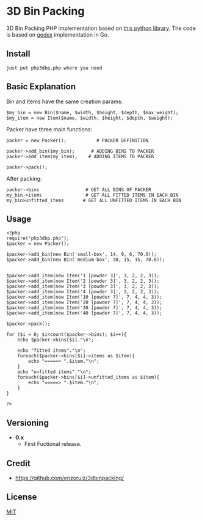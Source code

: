 3D Bin Packing
====

3D Bin Packing PHP implementation based on [this python library](https://github.com/enzoruiz/3dbinpacking/). The code is based on [gedex](https://github.com/gedex/bp3d) implementation in Go.



## Install

```
just put php3dbp.php where you need
```

## Basic Explanation

Bin and Items have the same creation params:
```
$my_bin = new Bin($name, $width, $height, $depth, $max_weight);
$my_item = new Item($name, $width, $height, $depth, $weight);
```
Packer have three main functions:
```
packer = new Packer();           # PACKER DEFINITION

packer->add_bin($my_bin);      # ADDING BINS TO PACKER
packer->add_item(my_item);    # ADDING ITEMS TO PACKER

packer->pack();               
```

After packing:
```
packer->bins                 # GET ALL BINS OF PACKER
my_bin->items                # GET ALL FITTED ITEMS IN EACH BIN
my_bin>unfitted_items       # GET ALL UNFITTED ITEMS IN EACH BIN
```


## Usage

```
<?php
require("php3dbp.php");
$packer = new Packer();

$packer->add_bin(new Bin('small-box', 14, 9, 6, 70.0));
$packer->add_bin(new Bin('medium-box', 30, 15, 15, 70.0));


$packer->add_item(new Item('1 [powder 3]', 3, 2, 2, 3));
$packer->add_item(new Item('2 [powder 3]', 3, 2, 2, 3));
$packer->add_item(new Item('3 [powder 3]', 3, 2, 2, 3));
$packer->add_item(new Item('4 [powder 3]', 3, 2, 2, 3));
$packer->add_item(new Item('10 [powder 7]', 7, 4, 4, 3));
$packer->add_item(new Item('20 [powder 7]', 7, 4, 4, 3));
$packer->add_item(new Item('30 [powder 7]', 7, 4, 4, 3));
$packer->add_item(new Item('40 [powder 7]', 7, 4, 4, 3));

$packer->pack();

for ($i = 0; $i<count($packer->bins); $i++){
	echo $packer->bins[$i]."\n";
	
	echo "fitted items"."\n";
	foreach($packer->bins[$i]->items as $item){
		echo "=====> ".$item."\n";
	}
	echo "unfitted items"."\n";
	foreach($packer->bins[$i]->unfitted_items as $item){
		echo "=====> ".$item."\n";
	}
}

?>

```


## Versioning
- **0.x**
    - First Fuctional release.

## Credit

* https://github.com/enzoruiz/3dbinpacking/

## License

[MIT](./LICENSE)


